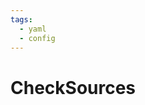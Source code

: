 ```yaml
---
tags:
  - yaml
  - config
---
```


# CheckSources

<include repo_url="https://github.com/foliant-docs/foliantcontrib.checksources.git" path="README.md" sethead="2" nohead="true"></include>
